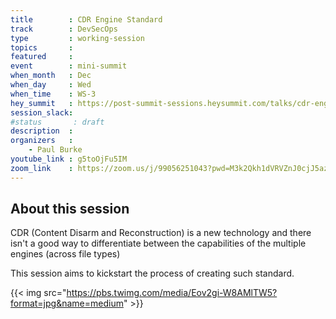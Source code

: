 ```yaml
---
title        : CDR Engine Standard
track        : DevSecOps
type         : working-session
topics       :
featured     :
event        : mini-summit
when_month   : Dec
when_day     : Wed
when_time    : WS-3
hey_summit   : https://post-summit-sessions.heysummit.com/talks/cdr-engine-standard/
session_slack:
#status       : draft
description  :
organizers   :
    - Paul Burke
youtube_link : g5toOjFu5IM
zoom_link    : https://zoom.us/j/99056251043?pwd=M3k2Qkh1dVRVZnJ0cjJ5azBHWjZwZz09
---
```


## About this session

CDR (Content Disarm and Reconstruction) is a new technology and
there isn't a good way to differentiate between the capabilities
of the multiple engines (across file types)

This session aims to kickstart the process of creating such standard.

{{< img src="https://pbs.twimg.com/media/Eov2gi-W8AMlTW5?format=jpg&name=medium" >}}
